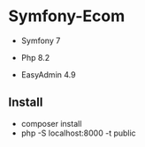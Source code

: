 # Symfony-Ecom

- Symfony 7
- Php 8.2

- EasyAdmin 4.9

## Install 

- composer install
- php -S localhost:8000 -t public